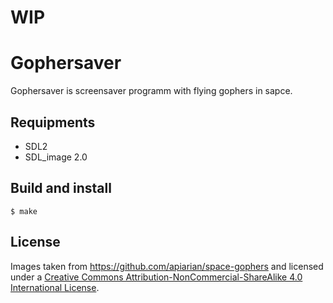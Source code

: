 # WIP

# Gophersaver

Gophersaver is screensaver programm with flying gophers in sapce.

## Requipments

* SDL2
* SDL_image 2.0

## Build and install

```
$ make
```

## License

Images taken from https://github.com/apiarian/space-gophers and licensed under a [Creative Commons Attribution-NonCommercial-ShareAlike 4.0 International License](https://creativecommons.org/licenses/by-nc-sa/4.0/).